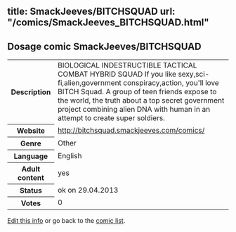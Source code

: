 title: SmackJeeves/BITCHSQUAD
url: "/comics/SmackJeeves_BITCHSQUAD.html"
---
Dosage comic SmackJeeves/BITCHSQUAD
-----------------------------------------

<p id="msg"></p>
<script type="text/javascript">
if (window.location.search === '?edit_info_mail=sent_ok') {
  var elem = document.getElementById("msg");
  elem.innerHTML = 'Edited information sucessfully sent.';
  elem.className = 'ok';
}
</script>
<table class="comicinfo">
<tr>
<th>Description</th><td>BIOLOGICAL INDESTRUCTIBLE TACTICAL COMBAT HYBRID SQUAD If you like sexy,sci-fi,alien,government conspiracy,action, you'll love BITCH Squad. A group of teen friends expose to the world, the truth about a top secret government project combining alien DNA with human in an attempt to create super soldiers.</td>
</tr>
<tr>
<th>Website</th><td><a href="http://bitchsquad.smackjeeves.com/comics/">http://bitchsquad.smackjeeves.com/comics/</a></td>
</tr>
<tr>
<th>Genre</th><td>Other</td>
</tr>
<tr>
<th>Language</th><td>English</td>
</tr>
<tr>
<th>Adult content</th><td>yes</td>
</tr>
<tr>
<th>Status</th><td>ok on 29.04.2013</td>
</tr>
<tr>
<th>Votes</th><td>0</td>
</tr>
</table>

[Edit this info](SmackJeeves_BITCHSQUAD_edit.html) or go back to the [comic list](../comic-index.html).
